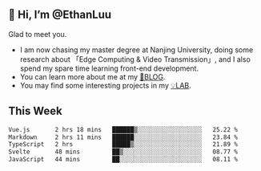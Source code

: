 ## 👋 Hi, I’m @EthanLuu

Glad to meet you.

- I am now chasing my master degree at Nanjing University, doing some research about 「Edge Computing & Video Transmission」, and I also spend my spare time learning front-end development.
- You can learn more about me at my [📝BLOG](https://blog.ethanloo.cn).
- You may find some interesting projects in my [💡LAB](https://lab.ethanloo.cn).

## This Week
<!--START_SECTION:waka-->

```txt
Vue.js       2 hrs 18 mins   ██████▒░░░░░░░░░░░░░░░░░░   25.22 %
Markdown     2 hrs 11 mins   ██████░░░░░░░░░░░░░░░░░░░   23.84 %
TypeScript   2 hrs           █████▒░░░░░░░░░░░░░░░░░░░   21.89 %
Svelte       48 mins         ██▒░░░░░░░░░░░░░░░░░░░░░░   08.77 %
JavaScript   44 mins         ██░░░░░░░░░░░░░░░░░░░░░░░   08.11 %
```

<!--END_SECTION:waka-->

